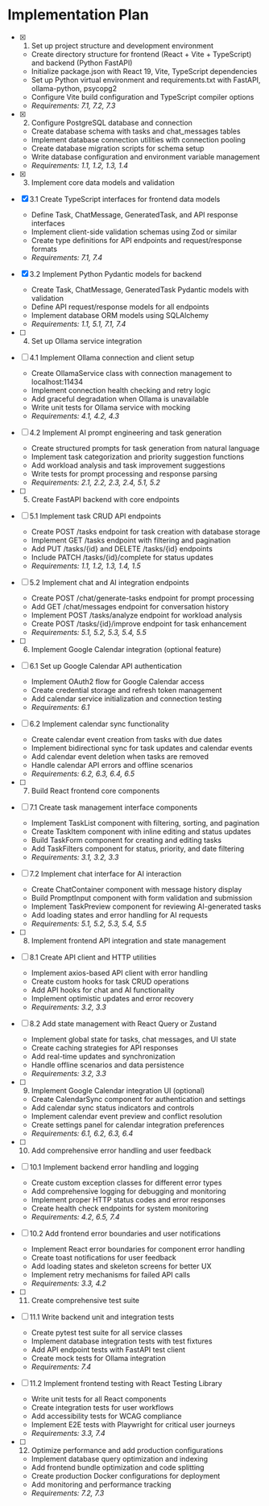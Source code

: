 # Implementation Plan

- [x] 1. Set up project structure and development environment

  - Create directory structure for frontend (React + Vite + TypeScript) and backend (Python FastAPI)
  - Initialize package.json with React 19, Vite, TypeScript dependencies
  - Set up Python virtual environment and requirements.txt with FastAPI, ollama-python, psycopg2
  - Configure Vite build configuration and TypeScript compiler options
  - _Requirements: 7.1, 7.2, 7.3_

- [x] 2. Configure PostgreSQL database and connection

  - Create database schema with tasks and chat_messages tables
  - Implement database connection utilities with connection pooling
  - Create database migration scripts for schema setup
  - Write database configuration and environment variable management
  - _Requirements: 1.1, 1.2, 1.3, 1.4_

- [x] 3. Implement core data models and validation
- [x] 3.1 Create TypeScript interfaces for frontend data models

  - Define Task, ChatMessage, GeneratedTask, and API response interfaces
  - Implement client-side validation schemas using Zod or similar
  - Create type definitions for API endpoints and request/response formats
  - _Requirements: 7.1, 7.4_

- [x] 3.2 Implement Python Pydantic models for backend

  - Create Task, ChatMessage, GeneratedTask Pydantic models with validation
  - Define API request/response models for all endpoints
  - Implement database ORM models using SQLAlchemy
  - _Requirements: 1.1, 5.1, 7.1, 7.4_

- [ ] 4. Set up Ollama service integration
- [ ] 4.1 Implement Ollama connection and client setup

  - Create OllamaService class with connection management to localhost:11434
  - Implement connection health checking and retry logic
  - Add graceful degradation when Ollama is unavailable
  - Write unit tests for Ollama service with mocking
  - _Requirements: 4.1, 4.2, 4.3_

- [ ] 4.2 Implement AI prompt engineering and task generation

  - Create structured prompts for task generation from natural language
  - Implement task categorization and priority suggestion functions
  - Add workload analysis and task improvement suggestions
  - Write tests for prompt processing and response parsing
  - _Requirements: 2.1, 2.2, 2.3, 2.4, 5.1, 5.2_

- [ ] 5. Create FastAPI backend with core endpoints
- [ ] 5.1 Implement task CRUD API endpoints

  - Create POST /tasks endpoint for task creation with database storage
  - Implement GET /tasks endpoint with filtering and pagination
  - Add PUT /tasks/{id} and DELETE /tasks/{id} endpoints
  - Include PATCH /tasks/{id}/complete for status updates
  - _Requirements: 1.1, 1.2, 1.3, 1.4, 1.5_

- [ ] 5.2 Implement chat and AI integration endpoints

  - Create POST /chat/generate-tasks endpoint for prompt processing
  - Add GET /chat/messages endpoint for conversation history
  - Implement POST /tasks/analyze endpoint for workload analysis
  - Create POST /tasks/{id}/improve endpoint for task enhancement
  - _Requirements: 5.1, 5.2, 5.3, 5.4, 5.5_

- [ ] 6. Implement Google Calendar integration (optional feature)
- [ ] 6.1 Set up Google Calendar API authentication

  - Implement OAuth2 flow for Google Calendar access
  - Create credential storage and refresh token management
  - Add calendar service initialization and connection testing
  - _Requirements: 6.1_

- [ ] 6.2 Implement calendar sync functionality

  - Create calendar event creation from tasks with due dates
  - Implement bidirectional sync for task updates and calendar events
  - Add calendar event deletion when tasks are removed
  - Handle calendar API errors and offline scenarios
  - _Requirements: 6.2, 6.3, 6.4, 6.5_

- [ ] 7. Build React frontend core components
- [ ] 7.1 Create task management interface components

  - Implement TaskList component with filtering, sorting, and pagination
  - Create TaskItem component with inline editing and status updates
  - Build TaskForm component for creating and editing tasks
  - Add TaskFilters component for status, priority, and date filtering
  - _Requirements: 3.1, 3.2, 3.3_

- [ ] 7.2 Implement chat interface for AI interaction

  - Create ChatContainer component with message history display
  - Build PromptInput component with form validation and submission
  - Implement TaskPreview component for reviewing AI-generated tasks
  - Add loading states and error handling for AI requests
  - _Requirements: 5.1, 5.2, 5.3, 5.4, 5.5_

- [ ] 8. Implement frontend API integration and state management
- [ ] 8.1 Create API client and HTTP utilities

  - Implement axios-based API client with error handling
  - Create custom hooks for task CRUD operations
  - Add API hooks for chat and AI functionality
  - Implement optimistic updates and error recovery
  - _Requirements: 3.2, 3.3_

- [ ] 8.2 Add state management with React Query or Zustand

  - Implement global state for tasks, chat messages, and UI state
  - Create caching strategies for API responses
  - Add real-time updates and synchronization
  - Handle offline scenarios and data persistence
  - _Requirements: 3.2, 3.3_

- [ ] 9. Implement Google Calendar integration UI (optional)

  - Create CalendarSync component for authentication and settings
  - Add calendar sync status indicators and controls
  - Implement calendar event preview and conflict resolution
  - Create settings panel for calendar integration preferences
  - _Requirements: 6.1, 6.2, 6.3, 6.4_

- [ ] 10. Add comprehensive error handling and user feedback
- [ ] 10.1 Implement backend error handling and logging

  - Create custom exception classes for different error types
  - Add comprehensive logging for debugging and monitoring
  - Implement proper HTTP status codes and error responses
  - Create health check endpoints for system monitoring
  - _Requirements: 4.2, 6.5, 7.4_

- [ ] 10.2 Add frontend error boundaries and user notifications

  - Implement React error boundaries for component error handling
  - Create toast notifications for user feedback
  - Add loading states and skeleton screens for better UX
  - Implement retry mechanisms for failed API calls
  - _Requirements: 3.3, 4.2_

- [ ] 11. Create comprehensive test suite
- [ ] 11.1 Write backend unit and integration tests

  - Create pytest test suite for all service classes
  - Implement database integration tests with test fixtures
  - Add API endpoint tests with FastAPI test client
  - Create mock tests for Ollama integration
  - _Requirements: 7.4_

- [ ] 11.2 Implement frontend testing with React Testing Library

  - Write unit tests for all React components
  - Create integration tests for user workflows
  - Add accessibility tests for WCAG compliance
  - Implement E2E tests with Playwright for critical user journeys
  - _Requirements: 3.3, 7.4_

- [ ] 12. Optimize performance and add production configurations
  - Implement database query optimization and indexing
  - Add frontend bundle optimization and code splitting
  - Create production Docker configurations for deployment
  - Add monitoring and performance tracking
  - _Requirements: 7.2, 7.3_
